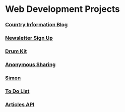 # Web Development Projects

### [**Country Information Blog**](https://github.com/JLJL0308/Country-Info-Blog)
### [**Newsletter Sign Up**](https://github.com/JLJL0308/Newsletter-Signup)
### [**Drum Kit**](https://github.com/JLJL0308/Drum-Kit)
### [**Anonymous Sharing**](https://github.com/JLJL0308/Anonymous-Sharing)
### [**Simon**](https://github.com/JLJL0308/Simon-Game)
### [**To Do List**](https://github.com/JLJL0308/To-do-List)
### [**Articles API**](https://github.com/JLJL0308/Articles-API)
